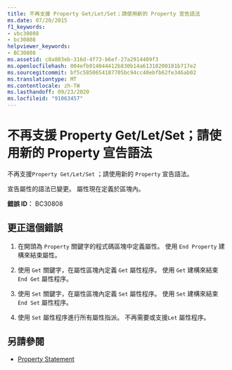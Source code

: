 ```yaml
---
title: 不再支援 Property Get/Let/Set；請使用新的 Property 宣告語法
ms.date: 07/20/2015
f1_keywords:
- vbc30808
- bc30808
helpviewer_keywords:
- BC30808
ms.assetid: c8a803eb-316d-4f73-b6ef-27a2914409f3
ms.openlocfilehash: 004efb014044412b830b14a61310200101b717e2
ms.sourcegitcommit: bf5c5850654187705bc94cc40ebfb62fe346ab02
ms.translationtype: MT
ms.contentlocale: zh-TW
ms.lasthandoff: 09/23/2020
ms.locfileid: "91063457"
---
```

# <a name="property-getletset-are-no-longer-supported-use-the-new-property-declaration-syntax"></a>不再支援 Property Get/Let/Set；請使用新的 Property 宣告語法

不再支援`Property Get/Let/Set` ；請使用新的 `Property` 宣告語法。  
  
 宣告屬性的語法已變更。 屬性現在定義於區塊內。  
  
 **錯誤 ID︰** BC30808  
  
## <a name="to-correct-this-error"></a>更正這個錯誤  
  
1. 在開頭為 `Property` 關鍵字的程式碼區塊中定義屬性。 使用 `End Property` 建構來結束屬性。  
  
2. 使用 `Get` 關鍵字，在屬性區塊內定義 `Get` 屬性程序。 使用 `Get` 建構來結束 `End Get` 屬性程序。  
  
3. 使用 `Set` 關鍵字，在屬性區塊內定義 `Set` 屬性程序。 使用 `Set` 建構來結束 `End Set` 屬性程序。  
  
4. 使用 `Set` 屬性程序進行所有屬性指派。 不再需要或支援`Let` 屬性程序。  
  
## <a name="see-also"></a>另請參閱

- [Property Statement](../language-reference/statements/property-statement.md)
